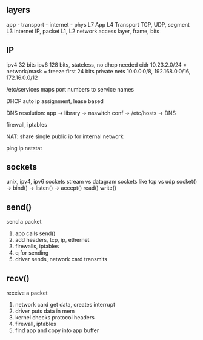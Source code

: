 ---
---
## layers
app - transport - internet - phys
L7 App
L4 Transport TCP, UDP, segment
L3 Internet IP, packet
L1, L2 network access layer, frame, bits

## IP
ipv4 32 bits
ipv6 128 bits, stateless, no dhcp needed
cidr 10.23.2.0/24 = network/mask = freeze first 24 bits
private nets 10.0.0.0/8, 192.168.0.0/16, 172.16.0.0/12

/etc/services maps port numbers to service names


DHCP auto ip assignment, lease based

DNS resolution: app → library → nsswitch.conf → /etc/hosts → DNS

firewall, iptables

NAT: share single public ip for internal network

ping
ip
netstat

## sockets
unix, ipv4, ipv6 sockets
stream vs datagram sockets like tcp vs udp
socket() -> bind() -> listen() -> accept()
read() write()

## send()
send a packet
1. app calls send()
2. add headers, tcp, ip, ethernet
3. firewalls, iptables
4. q for sending
5. driver sends, network card transmits

## recv()
receive a packet
1. network card get data, creates interrupt
2. driver puts data in mem
3. kernel checks protocol headers
4. firewall, iptables
5. find app and copy into app buffer

